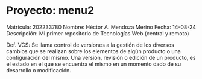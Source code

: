 # Proyecto: menu2
Matricula: 202233780
Nombre: Héctor A. Mendoza Merino
Fecha: 14-08-24
Descripción: Mi primer repositorio de Tecnologías Web (central y remoto)

Def. VCS:
Se llama control de versiones a la gestión de los diversos cambios que se realizan sobre los elementos de algún producto o una configuración del mismo. Una versión, revisión o edición de un producto, es el estado en el que se encuentra el mismo en un momento dado de su desarrollo o modificación.